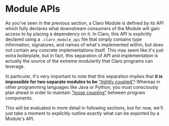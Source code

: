 # Module APIs

As you've seen in the previous section, a Claro Module is defined by its API which fully declares what downstream
consumers of the Module will gain access to by placing a dependency on it. In Claro, this API is explicitly declared 
using a `.claro_module_api` file that simply contains type information, signatures, and names of what's implemented 
within, but does not contain any concrete implementations itself. This may seem like it's just extra boilerplate, but in
fact, this separation of API and implementation is actually the source of the extreme modularity that Claro programs can
leverage. 

In particular, it's very important to note that this separation implies that **it is impossible for two separate modules 
to be** 
<a href="https://www.wikiwand.com/en/Coupling_(computer_programming)#introduction" target="_blank">"tightly coupled"</a>!
Whereas in other programming languages like Java or Python, you must consciously plan ahead in order to maintain 
<a href="https://www.wikiwand.com/en/Loose_coupling" target="_blank">"loose coupling"</a> between program components.

This will be evaluated in more detail in following sections, but for now, we'll just take a moment to 
explicitly outline exactly what can be exported by a Module's API.